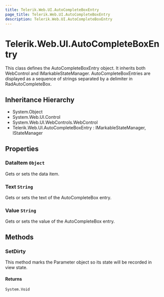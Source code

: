 ```yaml
---
title: Telerik.Web.UI.AutoCompleteBoxEntry
page_title: Telerik.Web.UI.AutoCompleteBoxEntry
description: Telerik.Web.UI.AutoCompleteBoxEntry
---
```


# Telerik.Web.UI.AutoCompleteBoxEntry

This class defines the AutoCompleteBoxEntry object. It inherits both WebControl and
            IMarkableStateManager. AutoCompleteBoxEntries are
             displayed as a sequence of strings separated by a 
             delimiter in RadAutoCompleteBox.

## Inheritance Hierarchy

* System.Object
* System.Web.UI.Control
* System.Web.UI.WebControls.WebControl
* Telerik.Web.UI.AutoCompleteBoxEntry : IMarkableStateManager, IStateManager

## Properties

###  DataItem `Object`

Gets or sets the data item.

###  Text `String`

Gets or sets the text of the AutoCompleteBox entry.

###  Value `String`

Gets or sets the value of the AutoCompleteBox entry.

## Methods

###  SetDirty

This method marks the Parameter object so its state will be recorded in view state.

#### Returns

`System.Void` 

